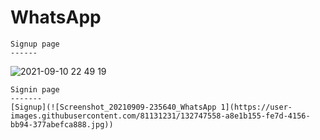 # WhatsApp

    Signup page
    ------   
![2021-09-10 22 49 19](https://user-images.githubusercontent.com/81131231/132892818-fea6d7eb-86cb-45af-9d4d-de586e5cd8f7.jpg)
    
    Signin page
    -------
    [Signup](![Screenshot_20210909-235640_WhatsApp 1](https://user-images.githubusercontent.com/81131231/132747558-a8e1b155-fe7d-4156-bb94-377abefca888.jpg))
           

